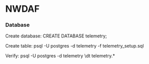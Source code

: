 # NWDAF


### Database 

Create database:
CREATE DATABASE telemetry;

Create table:
psql -U postgres -d telemetry -f telemetry_setup.sql

Verify:
 psql -U postgres -d telemetry
 \dt telemetry.*